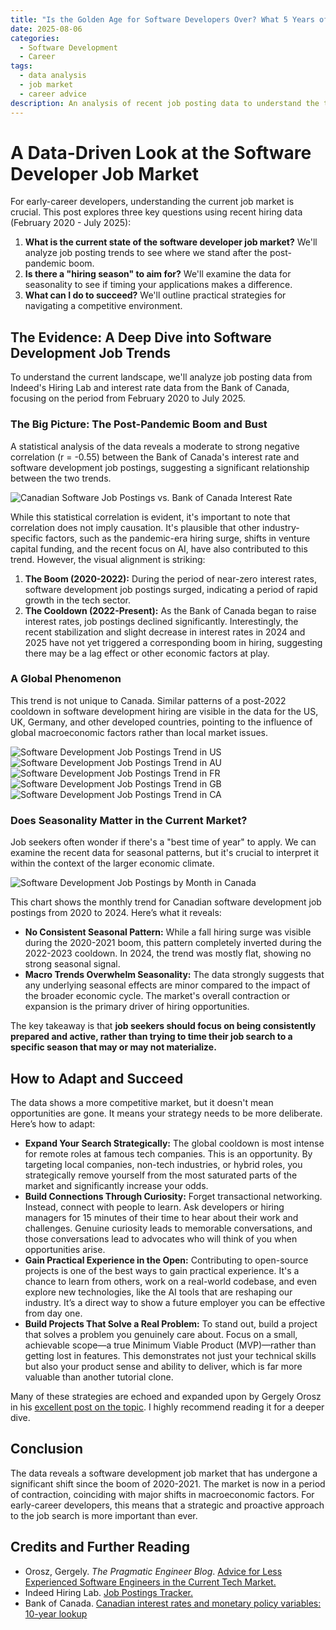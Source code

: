 ```yaml
---
title: "Is the Golden Age for Software Developers Over? What 5 Years of Job Data Reveals"
date: 2025-08-06
categories:
  - Software Development
  - Career
tags:
  - data analysis
  - job market
  - career advice
description: An analysis of recent job posting data to understand the trends shaping the software developer job market and strategies for early-career developers.
---
```


# A Data-Driven Look at the Software Developer Job Market

For early-career developers, understanding the current job market is crucial. This post explores three key questions using recent hiring data (February 2020 - July 2025):

1.  **What is the current state of the software developer job market?** We'll analyze job posting trends to see where we stand after the post-pandemic boom.
2.  **Is there a "hiring season" to aim for?** We'll examine the data for seasonality to see if timing your applications makes a difference.
3.  **What can I do to succeed?** We'll outline practical strategies for navigating a competitive environment.

## The Evidence: A Deep Dive into Software Development Job Trends

To understand the current landscape, we'll analyze job posting data from Indeed's Hiring Lab and interest rate data from the Bank of Canada, focusing on the period from February 2020 to July 2025.

### The Big Picture: The Post-Pandemic Boom and Bust

A statistical analysis of the data reveals a moderate to strong negative correlation (r = -0.55) between the Bank of Canada's interest rate and software development job postings, suggesting a significant relationship between the two trends.

<img src="/assets/img/2025-08-06-job-market-analysis/CA_trend_with_interest_rates.png" alt="Canadian Software Job Postings vs. Bank of Canada Interest Rate">

While this statistical correlation is evident, it's important to note that correlation does not imply causation. It's plausible that other industry-specific factors, such as the pandemic-era hiring surge, shifts in venture capital funding, and the recent focus on AI, have also contributed to this trend. However, the visual alignment is striking:

1.  **The Boom (2020-2022):** During the period of near-zero interest rates, software development job postings surged, indicating a period of rapid growth in the tech sector.
2.  **The Cooldown (2022-Present):** As the Bank of Canada began to raise interest rates, job postings declined significantly. Interestingly, the recent stabilization and slight decrease in interest rates in 2024 and 2025 have not yet triggered a corresponding boom in hiring, suggesting there may be a lag effect or other economic factors at play.



### A Global Phenomenon

This trend is not unique to Canada. Similar patterns of a post-2022 cooldown in software development hiring are visible in the data for the US, UK, Germany, and other developed countries, pointing to the influence of global macroeconomic factors rather than local market issues.

<img src="/assets/img/2025-08-06-job-market-analysis/US_trend.png" alt="Software Development Job Postings Trend in US">
<img src="/assets/img/2025-08-06-job-market-analysis/AU_trend.png" alt="Software Development Job Postings Trend in AU">
<img src="/assets/img/2025-08-06-job-market-analysis/FR_trend.png" alt="Software Development Job Postings Trend in FR">
<img src="/assets/img/2025-08-06-job-market-analysis/GB_trend.png" alt="Software Development Job Postings Trend in GB">
<img src="/assets/img/2025-08-06-job-market-analysis/CA_trend.png" alt="Software Development Job Postings Trend in CA">

### Does Seasonality Matter in the Current Market?

Job seekers often wonder if there's a "best time of year" to apply. We can examine the recent data for seasonal patterns, but it's crucial to interpret it within the context of the larger economic climate.

<img src="/assets/img/2025-08-06-job-market-analysis/CA_monthly_trends_by_year.png" alt="Software Development Job Postings by Month in Canada">

This chart shows the monthly trend for Canadian software development job postings from 2020 to 2024. Here’s what it reveals:

*   **No Consistent Seasonal Pattern:** While a fall hiring surge was visible during the 2020-2021 boom, this pattern completely inverted during the 2022-2023 cooldown. In 2024, the trend was mostly flat, showing no strong seasonal signal.
*   **Macro Trends Overwhelm Seasonality:** The data strongly suggests that any underlying seasonal effects are minor compared to the impact of the broader economic cycle. The market's overall contraction or expansion is the primary driver of hiring opportunities.

The key takeaway is that **job seekers should focus on being consistently prepared and active, rather than trying to time their job search to a specific season that may or may not materialize.**

## How to Adapt and Succeed

The data shows a more competitive market, but it doesn't mean opportunities are gone. It means your strategy needs to be more deliberate. Here’s how to adapt:

*   **Expand Your Search Strategically:** The global cooldown is most intense for remote roles at famous tech companies. This is an opportunity. By targeting local companies, non-tech industries, or hybrid roles, you strategically remove yourself from the most saturated parts of the market and significantly increase your odds.
*   **Build Connections Through Curiosity:** Forget transactional networking. Instead, connect with people to learn. Ask developers or hiring managers for 15 minutes of their time to hear about their work and challenges. Genuine curiosity leads to memorable conversations, and those conversations lead to advocates who will think of you when opportunities arise.
*   **Gain Practical Experience in the Open:** Contributing to open-source projects is one of the best ways to gain practical experience. It's a chance to learn from others, work on a real-world codebase, and even explore new technologies, like the AI tools that are reshaping our industry. It’s a direct way to show a future employer you can be effective from day one.
*   **Build Projects That Solve a Real Problem:** To stand out, build a project that solves a problem you genuinely care about. Focus on a small, achievable scope—a true Minimum Viable Product (MVP)—rather than getting lost in features. This demonstrates not just your technical skills but also your product sense and ability to deliver, which is far more valuable than another tutorial clone.

Many of these strategies are echoed and expanded upon by Gergely Orosz in his [excellent post on the topic](https://blog.pragmaticengineer.com/advice-for-junior-software-engineers/). I highly recommend reading it for a deeper dive.

## Conclusion

The data reveals a software development job market that has undergone a significant shift since the boom of 2020-2021. The market is now in a period of contraction, coinciding with major shifts in macroeconomic factors. For early-career developers, this means that a strategic and proactive approach to the job search is more important than ever.

## Credits and Further Reading

*   Orosz, Gergely. *The Pragmatic Engineer Blog*. [Advice for Less Experienced Software Engineers in the Current Tech Market.](https://blog.pragmaticengineer.com/advice-for-junior-software-engineers/)
*   Indeed Hiring Lab. [Job Postings Tracker.](https://github.com/hiring-lab/job_postings_tracker)
*   Bank of Canada. [Canadian interest rates and monetary policy variables: 10-year lookup](https://www.bankofcanada.ca/rates/interest-rates/canadian-interest-rates/)
